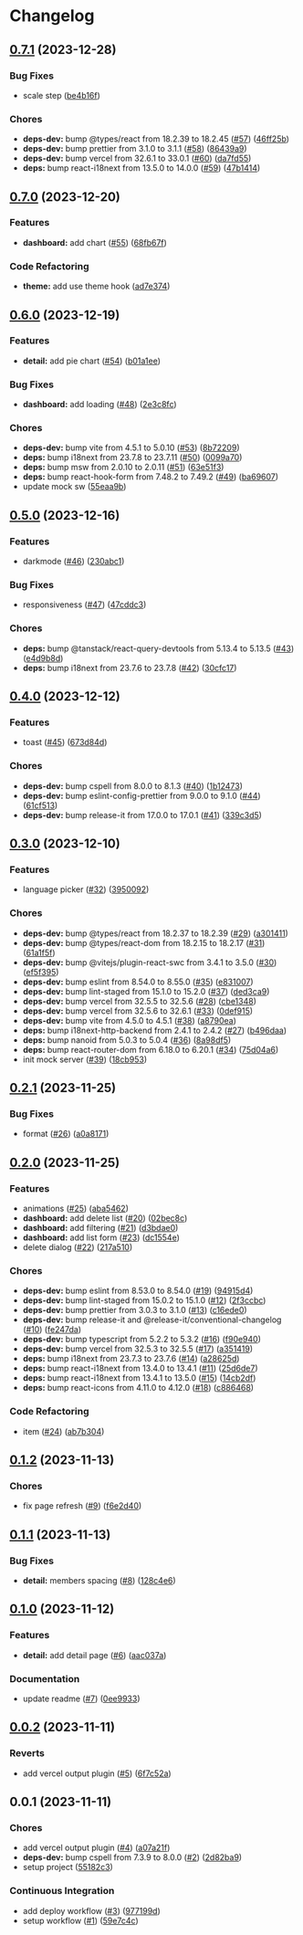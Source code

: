 # Changelog

## [0.7.1](https://github.com/pchalupa/shopping-list-frontend-assignment/compare/0.7.0...0.7.1) (2023-12-28)

### Bug Fixes

-   scale step ([be4b16f](https://github.com/pchalupa/shopping-list-frontend-assignment/commit/be4b16ff700baedd8a3554dfa97334cce14d29bf))

### Chores

-   **deps-dev:** bump @types/react from 18.2.39 to 18.2.45 ([#57](https://github.com/pchalupa/shopping-list-frontend-assignment/issues/57)) ([46ff25b](https://github.com/pchalupa/shopping-list-frontend-assignment/commit/46ff25b7c5065f5541d062b1f47b5e035084d795))
-   **deps-dev:** bump prettier from 3.1.0 to 3.1.1 ([#58](https://github.com/pchalupa/shopping-list-frontend-assignment/issues/58)) ([86439a9](https://github.com/pchalupa/shopping-list-frontend-assignment/commit/86439a9c131c3e69fe78646a156517ceabfb806e))
-   **deps-dev:** bump vercel from 32.6.1 to 33.0.1 ([#60](https://github.com/pchalupa/shopping-list-frontend-assignment/issues/60)) ([da7fd55](https://github.com/pchalupa/shopping-list-frontend-assignment/commit/da7fd55116ec56968de2679ee8fffb965809eb2b))
-   **deps:** bump react-i18next from 13.5.0 to 14.0.0 ([#59](https://github.com/pchalupa/shopping-list-frontend-assignment/issues/59)) ([47b1414](https://github.com/pchalupa/shopping-list-frontend-assignment/commit/47b14147c762dfaf22c6364dbca28ea364e2e24d))

## [0.7.0](https://github.com/pchalupa/shopping-list-frontend-assignment/compare/0.6.0...0.7.0) (2023-12-20)

### Features

-   **dashboard:** add chart ([#55](https://github.com/pchalupa/shopping-list-frontend-assignment/issues/55)) ([68fb67f](https://github.com/pchalupa/shopping-list-frontend-assignment/commit/68fb67f5f36fee030d6143ed3e01d94c50991712))

### Code Refactoring

-   **theme:** add use theme hook ([ad7e374](https://github.com/pchalupa/shopping-list-frontend-assignment/commit/ad7e374e10ccdd524f267c4bd17375f6a9f57909))

## [0.6.0](https://github.com/pchalupa/shopping-list-frontend-assignment/compare/0.5.0...0.6.0) (2023-12-19)

### Features

-   **detail:** add pie chart ([#54](https://github.com/pchalupa/shopping-list-frontend-assignment/issues/54)) ([b01a1ee](https://github.com/pchalupa/shopping-list-frontend-assignment/commit/b01a1eeced7f49bbbf654c60cc4a9739df5491d9))

### Bug Fixes

-   **dashboard:** add loading ([#48](https://github.com/pchalupa/shopping-list-frontend-assignment/issues/48)) ([2e3c8fc](https://github.com/pchalupa/shopping-list-frontend-assignment/commit/2e3c8fcc70bcd7f33f46baebaf97fb42ad192e13))

### Chores

-   **deps-dev:** bump vite from 4.5.1 to 5.0.10 ([#53](https://github.com/pchalupa/shopping-list-frontend-assignment/issues/53)) ([8b72209](https://github.com/pchalupa/shopping-list-frontend-assignment/commit/8b722092b3714d417837fd421e88af1368bcaf31))
-   **deps:** bump i18next from 23.7.8 to 23.7.11 ([#50](https://github.com/pchalupa/shopping-list-frontend-assignment/issues/50)) ([0099a70](https://github.com/pchalupa/shopping-list-frontend-assignment/commit/0099a70e91e0c86bae8b9e2a8484ea9ef1160855))
-   **deps:** bump msw from 2.0.10 to 2.0.11 ([#51](https://github.com/pchalupa/shopping-list-frontend-assignment/issues/51)) ([63e51f3](https://github.com/pchalupa/shopping-list-frontend-assignment/commit/63e51f3801020ce4f8f3b7b58e234ad71ee21c25))
-   **deps:** bump react-hook-form from 7.48.2 to 7.49.2 ([#49](https://github.com/pchalupa/shopping-list-frontend-assignment/issues/49)) ([ba69607](https://github.com/pchalupa/shopping-list-frontend-assignment/commit/ba696075083814853f1c0ae3a513b9cde4779d6b))
-   update mock sw ([55eaa9b](https://github.com/pchalupa/shopping-list-frontend-assignment/commit/55eaa9bff3df411e3a61969f8bfc0f73e101bcd6))

## [0.5.0](https://github.com/pchalupa/shopping-list-frontend-assignment/compare/0.4.0...0.5.0) (2023-12-16)

### Features

-   darkmode ([#46](https://github.com/pchalupa/shopping-list-frontend-assignment/issues/46)) ([230abc1](https://github.com/pchalupa/shopping-list-frontend-assignment/commit/230abc1db3cf1edaa784752b7941dfd657152793))

### Bug Fixes

-   responsiveness ([#47](https://github.com/pchalupa/shopping-list-frontend-assignment/issues/47)) ([47cddc3](https://github.com/pchalupa/shopping-list-frontend-assignment/commit/47cddc3c3a2f3cee6a5045928bca977bce23f57c))

### Chores

-   **deps:** bump @tanstack/react-query-devtools from 5.13.4 to 5.13.5 ([#43](https://github.com/pchalupa/shopping-list-frontend-assignment/issues/43)) ([e4d9b8d](https://github.com/pchalupa/shopping-list-frontend-assignment/commit/e4d9b8d852a3826504f879c608975468edd38eaf))
-   **deps:** bump i18next from 23.7.6 to 23.7.8 ([#42](https://github.com/pchalupa/shopping-list-frontend-assignment/issues/42)) ([30cfc17](https://github.com/pchalupa/shopping-list-frontend-assignment/commit/30cfc174fad92b139db0cf0e02dc39924d1c8c98))

## [0.4.0](https://github.com/pchalupa/shopping-list-frontend-assignment/compare/0.3.0...0.4.0) (2023-12-12)

### Features

-   toast ([#45](https://github.com/pchalupa/shopping-list-frontend-assignment/issues/45)) ([673d84d](https://github.com/pchalupa/shopping-list-frontend-assignment/commit/673d84d1131f38ddeb416d04eacfa830fbb4b8eb))

### Chores

-   **deps-dev:** bump cspell from 8.0.0 to 8.1.3 ([#40](https://github.com/pchalupa/shopping-list-frontend-assignment/issues/40)) ([1b12473](https://github.com/pchalupa/shopping-list-frontend-assignment/commit/1b124737b9859a894041fbe73c0040f83cf94b57))
-   **deps-dev:** bump eslint-config-prettier from 9.0.0 to 9.1.0 ([#44](https://github.com/pchalupa/shopping-list-frontend-assignment/issues/44)) ([61cf513](https://github.com/pchalupa/shopping-list-frontend-assignment/commit/61cf513fa2ccfc4ce70c884391b3ef9d44596e2e))
-   **deps-dev:** bump release-it from 17.0.0 to 17.0.1 ([#41](https://github.com/pchalupa/shopping-list-frontend-assignment/issues/41)) ([339c3d5](https://github.com/pchalupa/shopping-list-frontend-assignment/commit/339c3d587eafb7391c6fd9447fe646fc178958aa))

## [0.3.0](https://github.com/pchalupa/shopping-list-frontend-assignment/compare/0.2.1...0.3.0) (2023-12-10)

### Features

-   language picker ([#32](https://github.com/pchalupa/shopping-list-frontend-assignment/issues/32)) ([3950092](https://github.com/pchalupa/shopping-list-frontend-assignment/commit/395009238971763eb1e6315731ef4cc1715f07f0))

### Chores

-   **deps-dev:** bump @types/react from 18.2.37 to 18.2.39 ([#29](https://github.com/pchalupa/shopping-list-frontend-assignment/issues/29)) ([a301411](https://github.com/pchalupa/shopping-list-frontend-assignment/commit/a3014112652c0d1dc47aaa0b3039665dbfd1c805))
-   **deps-dev:** bump @types/react-dom from 18.2.15 to 18.2.17 ([#31](https://github.com/pchalupa/shopping-list-frontend-assignment/issues/31)) ([61a1f5f](https://github.com/pchalupa/shopping-list-frontend-assignment/commit/61a1f5ffc12bb19be346853d14d52772d861e614))
-   **deps-dev:** bump @vitejs/plugin-react-swc from 3.4.1 to 3.5.0 ([#30](https://github.com/pchalupa/shopping-list-frontend-assignment/issues/30)) ([ef5f395](https://github.com/pchalupa/shopping-list-frontend-assignment/commit/ef5f395aca5ac745bfff804d5df7263fa2b5699b))
-   **deps-dev:** bump eslint from 8.54.0 to 8.55.0 ([#35](https://github.com/pchalupa/shopping-list-frontend-assignment/issues/35)) ([e831007](https://github.com/pchalupa/shopping-list-frontend-assignment/commit/e831007c62e8b84aef914bf1d4e708b2c6cccadd))
-   **deps-dev:** bump lint-staged from 15.1.0 to 15.2.0 ([#37](https://github.com/pchalupa/shopping-list-frontend-assignment/issues/37)) ([ded3ca9](https://github.com/pchalupa/shopping-list-frontend-assignment/commit/ded3ca908ecae4054d69a9a7ea48a7791f513346))
-   **deps-dev:** bump vercel from 32.5.5 to 32.5.6 ([#28](https://github.com/pchalupa/shopping-list-frontend-assignment/issues/28)) ([cbe1348](https://github.com/pchalupa/shopping-list-frontend-assignment/commit/cbe1348cddf3e9654a95bb5a0dfa1e87ee42b053))
-   **deps-dev:** bump vercel from 32.5.6 to 32.6.1 ([#33](https://github.com/pchalupa/shopping-list-frontend-assignment/issues/33)) ([0def915](https://github.com/pchalupa/shopping-list-frontend-assignment/commit/0def9157c3a88dac407d10b5b910ab4aa88a23a2))
-   **deps-dev:** bump vite from 4.5.0 to 4.5.1 ([#38](https://github.com/pchalupa/shopping-list-frontend-assignment/issues/38)) ([a8790ea](https://github.com/pchalupa/shopping-list-frontend-assignment/commit/a8790ea0f9a55ece5cd685f94b569802fc39bd86))
-   **deps:** bump i18next-http-backend from 2.4.1 to 2.4.2 ([#27](https://github.com/pchalupa/shopping-list-frontend-assignment/issues/27)) ([b496daa](https://github.com/pchalupa/shopping-list-frontend-assignment/commit/b496daaf605f38edc18b5890825674e61916dbda))
-   **deps:** bump nanoid from 5.0.3 to 5.0.4 ([#36](https://github.com/pchalupa/shopping-list-frontend-assignment/issues/36)) ([8a98df5](https://github.com/pchalupa/shopping-list-frontend-assignment/commit/8a98df528e1d6f8b813103e0fd53e36814926624))
-   **deps:** bump react-router-dom from 6.18.0 to 6.20.1 ([#34](https://github.com/pchalupa/shopping-list-frontend-assignment/issues/34)) ([75d04a6](https://github.com/pchalupa/shopping-list-frontend-assignment/commit/75d04a660bf8ea292e1ab2d515fd7a7d6f0c1bfb))
-   init mock server ([#39](https://github.com/pchalupa/shopping-list-frontend-assignment/issues/39)) ([18cb953](https://github.com/pchalupa/shopping-list-frontend-assignment/commit/18cb953f97748f87cd6c550da09e31b779006758))

## [0.2.1](https://github.com/pchalupa/shopping-list-frontend-assignment/compare/0.2.0...0.2.1) (2023-11-25)

### Bug Fixes

-   format ([#26](https://github.com/pchalupa/shopping-list-frontend-assignment/issues/26)) ([a0a8171](https://github.com/pchalupa/shopping-list-frontend-assignment/commit/a0a81712c24ce3631559cb4a8c108a4fac802de4))

## [0.2.0](https://github.com/pchalupa/shopping-list-frontend-assignment/compare/0.1.2...0.2.0) (2023-11-25)

### Features

-   animations ([#25](https://github.com/pchalupa/shopping-list-frontend-assignment/issues/25)) ([aba5462](https://github.com/pchalupa/shopping-list-frontend-assignment/commit/aba54620b639e15470233431a7a9aa7efa6a7aad))
-   **dashboard:** add delete list ([#20](https://github.com/pchalupa/shopping-list-frontend-assignment/issues/20)) ([02bec8c](https://github.com/pchalupa/shopping-list-frontend-assignment/commit/02bec8cb4569966de2f60d6dc2afb1c97c3bb3de))
-   **dashboard:** add filtering ([#21](https://github.com/pchalupa/shopping-list-frontend-assignment/issues/21)) ([d3bdae0](https://github.com/pchalupa/shopping-list-frontend-assignment/commit/d3bdae0ae7520c1ee174a0dc3c1bca4c7d440d5c))
-   **dashboard:** add list form ([#23](https://github.com/pchalupa/shopping-list-frontend-assignment/issues/23)) ([dc1554e](https://github.com/pchalupa/shopping-list-frontend-assignment/commit/dc1554eea990c6ee0716e975e562857e9b303223))
-   delete dialog ([#22](https://github.com/pchalupa/shopping-list-frontend-assignment/issues/22)) ([217a510](https://github.com/pchalupa/shopping-list-frontend-assignment/commit/217a5102f582e3c2092b12797192fde499623921))

### Chores

-   **deps-dev:** bump eslint from 8.53.0 to 8.54.0 ([#19](https://github.com/pchalupa/shopping-list-frontend-assignment/issues/19)) ([94915d4](https://github.com/pchalupa/shopping-list-frontend-assignment/commit/94915d487f0c86a1270a8f0072d6d789b36ab651))
-   **deps-dev:** bump lint-staged from 15.0.2 to 15.1.0 ([#12](https://github.com/pchalupa/shopping-list-frontend-assignment/issues/12)) ([2f3ccbc](https://github.com/pchalupa/shopping-list-frontend-assignment/commit/2f3ccbcf1a21b800df4a3252e577a17bba16d5c8))
-   **deps-dev:** bump prettier from 3.0.3 to 3.1.0 ([#13](https://github.com/pchalupa/shopping-list-frontend-assignment/issues/13)) ([c16ede0](https://github.com/pchalupa/shopping-list-frontend-assignment/commit/c16ede0076e2c874d5dacada40e908194bb2eefc))
-   **deps-dev:** bump release-it and @release-it/conventional-changelog ([#10](https://github.com/pchalupa/shopping-list-frontend-assignment/issues/10)) ([fe247da](https://github.com/pchalupa/shopping-list-frontend-assignment/commit/fe247dabb08bbb0415f555cee0193f55e6d48e5b))
-   **deps-dev:** bump typescript from 5.2.2 to 5.3.2 ([#16](https://github.com/pchalupa/shopping-list-frontend-assignment/issues/16)) ([f90e940](https://github.com/pchalupa/shopping-list-frontend-assignment/commit/f90e9409e5855b211919197e264d6dadaea418d7))
-   **deps-dev:** bump vercel from 32.5.3 to 32.5.5 ([#17](https://github.com/pchalupa/shopping-list-frontend-assignment/issues/17)) ([a351419](https://github.com/pchalupa/shopping-list-frontend-assignment/commit/a3514198be66c460cd54a9fb59438e1f4a841e31))
-   **deps:** bump i18next from 23.7.3 to 23.7.6 ([#14](https://github.com/pchalupa/shopping-list-frontend-assignment/issues/14)) ([a28625d](https://github.com/pchalupa/shopping-list-frontend-assignment/commit/a28625d20a41e98680c8a8d6f2bd8701b9547f09))
-   **deps:** bump react-i18next from 13.4.0 to 13.4.1 ([#11](https://github.com/pchalupa/shopping-list-frontend-assignment/issues/11)) ([25d6de7](https://github.com/pchalupa/shopping-list-frontend-assignment/commit/25d6de73de1750060fc8b188a6f393cd99d0c4a1))
-   **deps:** bump react-i18next from 13.4.1 to 13.5.0 ([#15](https://github.com/pchalupa/shopping-list-frontend-assignment/issues/15)) ([14cb2df](https://github.com/pchalupa/shopping-list-frontend-assignment/commit/14cb2dfa6113e802846007f6d135dcc558e1bef8))
-   **deps:** bump react-icons from 4.11.0 to 4.12.0 ([#18](https://github.com/pchalupa/shopping-list-frontend-assignment/issues/18)) ([c886468](https://github.com/pchalupa/shopping-list-frontend-assignment/commit/c8864684a756a0867bff88d25ca01b8b7a69c020))

### Code Refactoring

-   item ([#24](https://github.com/pchalupa/shopping-list-frontend-assignment/issues/24)) ([ab7b304](https://github.com/pchalupa/shopping-list-frontend-assignment/commit/ab7b304d02e00b471d201b09727729715a7b3635))

## [0.1.2](https://github.com/pchalupa/shopping-list-frontend-assignment/compare/0.1.1...0.1.2) (2023-11-13)

### Chores

-   fix page refresh ([#9](https://github.com/pchalupa/shopping-list-frontend-assignment/issues/9)) ([f6e2d40](https://github.com/pchalupa/shopping-list-frontend-assignment/commit/f6e2d40b8c41129472fe066fb1d55db27c0a28dd))

## [0.1.1](https://github.com/pchalupa/shopping-list-frontend-assignment/compare/0.1.0...0.1.1) (2023-11-13)

### Bug Fixes

-   **detail:** members spacing ([#8](https://github.com/pchalupa/shopping-list-frontend-assignment/issues/8)) ([128c4e6](https://github.com/pchalupa/shopping-list-frontend-assignment/commit/128c4e6136a9d7c6ef1b96b7917614949abf9168))

## [0.1.0](https://github.com/pchalupa/shopping-list-frontend-assignment/compare/0.0.2...0.1.0) (2023-11-12)

### Features

-   **detail:** add detail page ([#6](https://github.com/pchalupa/shopping-list-frontend-assignment/issues/6)) ([aac037a](https://github.com/pchalupa/shopping-list-frontend-assignment/commit/aac037af28926c1828f6399f902166f79f0537e9))

### Documentation

-   update readme ([#7](https://github.com/pchalupa/shopping-list-frontend-assignment/issues/7)) ([0ee9933](https://github.com/pchalupa/shopping-list-frontend-assignment/commit/0ee9933aec47f160ca14d2150bd3e63685b5e9d3))

## [0.0.2](https://github.com/pchalupa/shopping-list-frontend-assignment/compare/0.0.1...0.0.2) (2023-11-11)

### Reverts

-   add vercel output plugin ([#5](https://github.com/pchalupa/shopping-list-frontend-assignment/issues/5)) ([6f7c52a](https://github.com/pchalupa/shopping-list-frontend-assignment/commit/6f7c52a60fdbd2e57e5db2e33a8aa8ed71a14b10))

## 0.0.1 (2023-11-11)

### Chores

-   add vercel output plugin ([#4](https://github.com/pchalupa/shopping-list-frontend-assignment/issues/4)) ([a07a21f](https://github.com/pchalupa/shopping-list-frontend-assignment/commit/a07a21f87fe78a55a8aa81c89e47118f967379e9))
-   **deps-dev:** bump cspell from 7.3.9 to 8.0.0 ([#2](https://github.com/pchalupa/shopping-list-frontend-assignment/issues/2)) ([2d82ba9](https://github.com/pchalupa/shopping-list-frontend-assignment/commit/2d82ba975d098864143fa18867553e51f03f02b5))
-   setup project ([55182c3](https://github.com/pchalupa/shopping-list-frontend-assignment/commit/55182c3c7e8e348446c8d803877e131639ad8165))

### Continuous Integration

-   add deploy workflow ([#3](https://github.com/pchalupa/shopping-list-frontend-assignment/issues/3)) ([977199d](https://github.com/pchalupa/shopping-list-frontend-assignment/commit/977199df82df0155dc482a844016195ffc715bb2))
-   setup workflow ([#1](https://github.com/pchalupa/shopping-list-frontend-assignment/issues/1)) ([59e7c4c](https://github.com/pchalupa/shopping-list-frontend-assignment/commit/59e7c4ce691df9bb98f22db7e71945ce44293a68))
